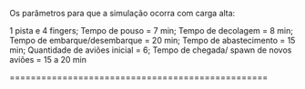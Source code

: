 Os parâmetros para que a simulação ocorra com carga alta:

1 pista e 4 fingers;
Tempo de pouso = 7 min;
Tempo de decolagem = 8 min;
Tempo de embarque/desembarque = 20 min;
Tempo de abastecimento = 15 min;
Quantidade de aviões inicial = 6;
Tempo de chegada/ spawn de novos aviões = 15 a 20 min

=================================================